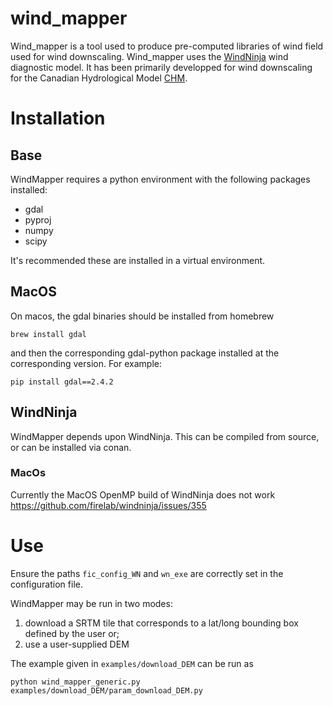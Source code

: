 # wind_mapper

Wind_mapper is a tool used to produce pre-computed libraries of wind field used for wind downscaling. Wind_mapper uses the [WindNinja](https://github.com/firelab/windninja) wind diagnostic model. It has been primarily developped for wind downscaling for the Canadian Hydrological Model [CHM](https://github.com/Chrismarsh/CHM).  


# Installation

## Base
WindMapper requires a python environment with the following packages installed:

* gdal
* pyproj
* numpy
* scipy

It's recommended these are installed in a virtual environment. 

## MacOS 
On macos, the gdal binaries should be installed from homebrew
```
brew install gdal
```

and then the corresponding gdal-python package installed at the corresponding version. For example:
```
pip install gdal==2.4.2
```

## WindNinja
WindMapper depends upon WindNinja. This can be compiled from source, or can be installed via conan. 

### MacOs
Currently the MacOS OpenMP build of WindNinja does not work
https://github.com/firelab/windninja/issues/355

# Use

Ensure the paths `fic_config_WN` and `wn_exe` are correctly set in the configuration file.

WindMapper may be run in two modes: 

1) download a SRTM tile that corresponds to a lat/long bounding box defined by the user or;
2) use a user-supplied DEM

The example given in `examples/download_DEM` can be run as
```
python wind_mapper_generic.py examples/download_DEM/param_download_DEM.py
```









